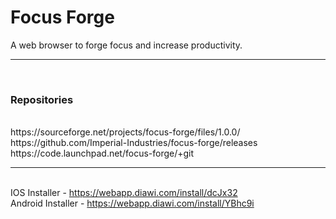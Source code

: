 # Focus Forge
A web browser to forge focus and increase productivity.
<br>
<hr>
<br>
<h3> Repositories</h3><br>
https://sourceforge.net/projects/focus-forge/files/1.0.0/<br>
https://github.com/Imperial-Industries/focus-forge/releases <br>
https://code.launchpad.net/focus-forge/+git
<br>
<hr>
<br>
IOS Installer - <a href="https://webapp.diawi.com/install/dcJx32">https://webapp.diawi.com/install/dcJx32</a>
<br>
Android Installer - <a href="https://webapp.diawi.com/install/YBhc9i">https://webapp.diawi.com/install/YBhc9i</a>
